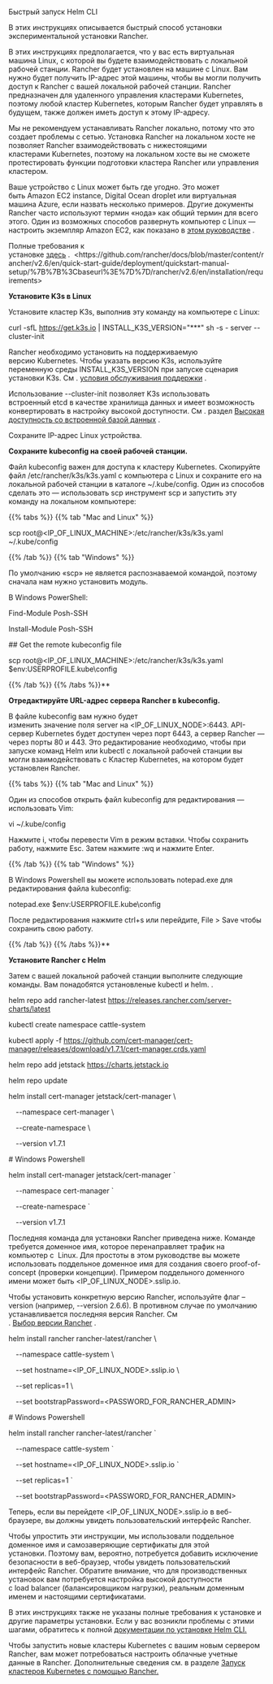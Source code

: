 ﻿
Быстрый запуск Helm CLI 

В этих инструкциях описывается быстрый способ установки экспериментальной установки Rancher.

В этих инструкциях предполагается, что у вас есть виртуальная машина Linux, с которой вы будете взаимодействовать с локальной рабочей станции. Rancher будет установлен на машине с Linux. Вам нужно будет получить IP-адрес этой машины, чтобы вы могли получить доступ к Rancher с вашей локальной рабочей станции. Rancher предназначен для удаленного управления кластерами Kubernetes, поэтому любой кластер Kubernetes, которым Rancher будет управлять в будущем, также должен иметь доступ к этому IP-адресу.

Мы не рекомендуем устанавливать Rancher локально, потому что это создает проблемы с сетью. Установка Rancher на локальном хосте не позволяет Rancher взаимодействовать с нижестоящими кластерами Kubernetes, поэтому на локальном хосте вы не сможете протестировать функции подготовки кластера Rancher или управления кластером.

Ваше устройство с Linux может быть где угодно. Это может быть Amazon EC2 instance, Digital Ocean droplet или виртуальная машина Azure, если назвать несколько примеров. Другие документы Rancher часто используют термин «нода» как общий термин для всего этого. Один из возможных способов развернуть компьютер с Linux — настроить экземпляр Amazon EC2, как показано в [этом руководстве](https://github.com/rancher/docs/blob/master/content/rancher/v2.6/en/quick-start-guide/deployment/quickstart-manual-setup/%7B%7B%3Cbaseurl%3E%7D%7D/rancher/v2.6/en/installation/resources/k8s-tutorials/infrastructure-tutorials/ec2-node "https://github.com/rancher/docs/blob/master/content/rancher/v2.6/en/quick-start-guide/deployment/quickstart-manual-setup/%7B%7B%3Cbaseurl%3E%7D%7D/rancher/v2.6/en/installation/resources/k8s-tutorials/infrastructure-tutorials/ec2-node") .

Полные требования к установке [здесь](https://github.com/rancher/docs/blob/master/content/rancher/v2.6/en/quick-start-guide/deployment/quickstart-manual-setup/%7B%7B%3Cbaseurl%3E%7D%7D/rancher/v2.6/en/installation/requirements "https://github.com/rancher/docs/blob/master/content/rancher/v2.6/en/quick-start-guide/deployment/quickstart-manual-setup/%7B%7B%3Cbaseurl%3E%7D%7D/rancher/v2.6/en/installation/requirements") .  <https://github.com/rancher/docs/blob/master/content/rancher/v2.6/en/quick-start-guide/deployment/quickstart-manual-setup/%7B%7B%3Cbaseurl%3E%7D%7D/rancher/v2.6/en/installation/requirements> 

**Установите K3s в Linux**

Установите кластер K3s, выполнив эту команду на компьютере с Linux:

curl -sfL https://get.k3s.io | INSTALL\_K3S\_VERSION="\*\*\*" sh -s - server --cluster-init

Rancher необходимо установить на поддерживаемую версию Kubernetes. Чтобы указать версию K3s, используйте переменную среды INSTALL\_K3S\_VERSION при запуске сценария установки K3s. См . [условия обслуживания поддержки](https://rancher.com/support-maintenance-terms/ "https://rancher.com/support-maintenance-terms/") .

Использование --cluster-init позволяет K3s использовать встроенный etcd в качестве хранилища данных и имеет возможность конвертировать в настройку высокой доступности. См . раздел [Высокая доступность со встроенной базой данных](https://github.com/rancher/docs/blob/master/content/rancher/v2.6/en/quick-start-guide/deployment/quickstart-manual-setup/%7B%7B%3Cbaseurl%3E%7D%7D/k3s/latest/en/installation/ha-embedded "https://github.com/rancher/docs/blob/master/content/rancher/v2.6/en/quick-start-guide/deployment/quickstart-manual-setup/%7B%7B%3Cbaseurl%3E%7D%7D/k3s/latest/en/installation/ha-embedded") .

Сохраните IP-адрес Linux устройства.

**Сохраните kubeconfig на своей рабочей станции.**

Файл kubeconfig важен для доступа к кластеру Kubernetes. Скопируйте файл /etc/rancher/k3s/k3s.yaml с компьютера с Linux и сохраните его на локальной рабочей станции в каталоге ~/.kube/config. Один из способов сделать это — использовать scp инструмент scp и запустить эту команду на локальном компьютере:

{{% tabs %}} {{% tab "Mac and Linux" %}} 



scp root@<IP\_OF\_LINUX\_MACHINE>:/etc/rancher/k3s/k3s.yaml ~/.kube/config



{{% /tab %}} {{% tab "Windows" %}} 

По умолчанию «scp» не является распознаваемой командой, поэтому сначала нам нужно установить модуль.

В Windows PowerShell:

Find-Module Posh-SSH

Install-Module Posh-SSH



\## Get the remote kubeconfig file

scp root@<IP\_OF\_LINUX\_MACHINE>:/etc/rancher/k3s/k3s.yaml $env:USERPROFILE\.kube\config

{{% /tab %}} {{% /tabs %}}** 

**Отредактируйте URL-адрес сервера Rancher в kubeconfig.**

В файле kubeconfig вам нужно будет изменить значение поля server на <IP\_OF\_LINUX\_NODE>:6443. API-сервер Kubernetes будет доступен через порт 6443, а сервер Rancher — через порты 80 и 443. Это редактирование необходимо, чтобы при запуске команд Helm или kubectl с локальной рабочей станции вы могли взаимодействовать с Кластер Kubernetes, на котором будет установлен Rancher.



{{% tabs %}} {{% tab "Mac and Linux" %}} 

Один из способов открыть файл kubeconfig для редактирования — использовать Vim:

vi ~/.kube/config

Нажмите i, чтобы перевести Vim в режим вставки. Чтобы сохранить работу, нажмите Esc. Затем нажмите :wq и нажмите Enter.



{{% /tab %}} {{% tab "Windows" %}} 



В Windows Powershell вы можете использовать notepad.exe для редактирования файла kubeconfig:

notepad.exe $env:USERPROFILE\.kube\config



После редактирования нажмите ctrl+s или перейдите, File > Save чтобы сохранить свою работу.

{{% /tab %}} {{% /tabs %}}** 

**Установите Rancher с Helm**

Затем с вашей локальной рабочей станции выполните следующие команды. Вам понадобятся установленые kubectl и helm. .

helm repo add rancher-latest https://releases.rancher.com/server-charts/latest



kubectl create namespace cattle-system



kubectl apply -f https://github.com/cert-manager/cert-manager/releases/download/v1.7.1/cert-manager.crds.yaml



helm repo add jetstack https://charts.jetstack.io



helm repo update



helm install cert-manager jetstack/cert-manager \

`  `--namespace cert-manager \

`  `--create-namespace \

`  `--version v1.7.1



\# Windows Powershell

helm install cert-manager jetstack/cert-manager `

`  `--namespace cert-manager `

`  `--create-namespace `

`  `--version v1.7.1



Последняя команда для установки Rancher приведена ниже. Команде требуется доменное имя, которое перенаправляет трафик на компьютер с  Linux. Для простоты в этом руководстве вы можете использовать поддельное доменное имя для создания своего proof-of-concept (проверки концепции). Примером поддельного доменного имени может быть <IP\_OF\_LINUX\_NODE>.sslip.io.

Чтобы установить конкретную версию Rancher, используйте флаг –version (например, --version 2.6.6). В противном случае по умолчанию устанавливается последняя версия Rancher. См . [Выбор версии Rancher](https://github.com/rancher/docs/blob/master/content/rancher/v2.6/en/quick-start-guide/deployment/quickstart-manual-setup/%7B%7B%3Cbaseurl%3E%7D%7D/rancher/v2.6/en/installation/resources/choosing-version "https://github.com/rancher/docs/blob/master/content/rancher/v2.6/en/quick-start-guide/deployment/quickstart-manual-setup/%7B%7B%3Cbaseurl%3E%7D%7D/rancher/v2.6/en/installation/resources/choosing-version") .



helm install rancher rancher-latest/rancher \

`  `--namespace cattle-system \

`  `--set hostname=<IP\_OF\_LINUX\_NODE>.sslip.io \

`  `--set replicas=1 \

`  `--set bootstrapPassword=<PASSWORD\_FOR\_RANCHER\_ADMIN>



\# Windows Powershell

helm install rancher rancher-latest/rancher `

`  `--namespace cattle-system `

`  `--set hostname=<IP\_OF\_LINUX\_NODE>.sslip.io `

`  `--set replicas=1 `

`  `--set bootstrapPassword=<PASSWORD\_FOR\_RANCHER\_ADMIN>



Теперь, если вы перейдете <IP\_OF\_LINUX\_NODE>.sslip.io в веб-браузере, вы должны увидеть пользовательский интерфейс Rancher.

Чтобы упростить эти инструкции, мы использовали поддельное доменное имя и самозаверяющие сертификаты для этой установки. Поэтому вам, вероятно, потребуется добавить исключение безопасности в веб-браузер, чтобы увидеть пользовательский интерфейс Rancher. Обратите внимание, что для производственных установок вам потребуется настройка высокой доступности с load balancer (балансировщиком нагрузки), реальным доменным именем и настоящими сертификатами.

В этих инструкциях также не указаны полные требования к установке и другие параметры установки. Если у вас возникли проблемы с этими шагами, обратитесь к полной [документации по установке Helm CLI.](https://github.com/rancher/docs/blob/master/content/rancher/v2.6/en/quick-start-guide/deployment/quickstart-manual-setup/%7B%7B%3Cbaseurl%3E%7D%7D/rancher/v2.6/en/installation/install-rancher-on-k8s "https://github.com/rancher/docs/blob/master/content/rancher/v2.6/en/quick-start-guide/deployment/quickstart-manual-setup/%7B%7B%3Cbaseurl%3E%7D%7D/rancher/v2.6/en/installation/install-rancher-on-k8s")

Чтобы запустить новые кластеры Kubernetes с вашим новым сервером Rancher, вам может потребоваться настроить облачные учетные данные в Rancher. Дополнительные сведения см. в разделе [Запуск кластеров Kubernetes с помощью Rancher.](https://github.com/rancher/docs/blob/master/content/rancher/v2.6/en/quick-start-guide/deployment/quickstart-manual-setup/%7B%7B%3Cbaseurl%3E%7D%7D/rancher/v2.6/en/cluster-provisioning/rke-clusters "https://github.com/rancher/docs/blob/master/content/rancher/v2.6/en/quick-start-guide/deployment/quickstart-manual-setup/%7B%7B%3Cbaseurl%3E%7D%7D/rancher/v2.6/en/cluster-provisioning/rke-clusters")
